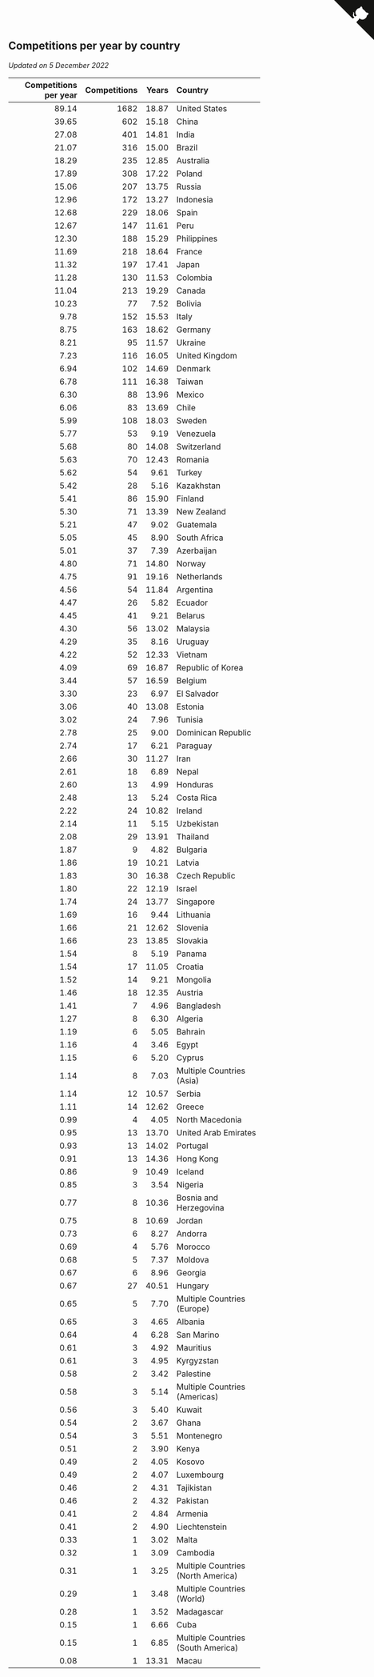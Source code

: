 ## Competitions per year by country

*Updated on  5 December 2022*

| Competitions per year | Competitions | Years | Country |
| ---: | ---: | ---: | :--- |
| 89.14 | 1682 | 18.87 | United States |
| 39.65 | 602 | 15.18 | China |
| 27.08 | 401 | 14.81 | India |
| 21.07 | 316 | 15.00 | Brazil |
| 18.29 | 235 | 12.85 | Australia |
| 17.89 | 308 | 17.22 | Poland |
| 15.06 | 207 | 13.75 | Russia |
| 12.96 | 172 | 13.27 | Indonesia |
| 12.68 | 229 | 18.06 | Spain |
| 12.67 | 147 | 11.61 | Peru |
| 12.30 | 188 | 15.29 | Philippines |
| 11.69 | 218 | 18.64 | France |
| 11.32 | 197 | 17.41 | Japan |
| 11.28 | 130 | 11.53 | Colombia |
| 11.04 | 213 | 19.29 | Canada |
| 10.23 | 77 | 7.52 | Bolivia |
| 9.78 | 152 | 15.53 | Italy |
| 8.75 | 163 | 18.62 | Germany |
| 8.21 | 95 | 11.57 | Ukraine |
| 7.23 | 116 | 16.05 | United Kingdom |
| 6.94 | 102 | 14.69 | Denmark |
| 6.78 | 111 | 16.38 | Taiwan |
| 6.30 | 88 | 13.96 | Mexico |
| 6.06 | 83 | 13.69 | Chile |
| 5.99 | 108 | 18.03 | Sweden |
| 5.77 | 53 | 9.19 | Venezuela |
| 5.68 | 80 | 14.08 | Switzerland |
| 5.63 | 70 | 12.43 | Romania |
| 5.62 | 54 | 9.61 | Turkey |
| 5.42 | 28 | 5.16 | Kazakhstan |
| 5.41 | 86 | 15.90 | Finland |
| 5.30 | 71 | 13.39 | New Zealand |
| 5.21 | 47 | 9.02 | Guatemala |
| 5.05 | 45 | 8.90 | South Africa |
| 5.01 | 37 | 7.39 | Azerbaijan |
| 4.80 | 71 | 14.80 | Norway |
| 4.75 | 91 | 19.16 | Netherlands |
| 4.56 | 54 | 11.84 | Argentina |
| 4.47 | 26 | 5.82 | Ecuador |
| 4.45 | 41 | 9.21 | Belarus |
| 4.30 | 56 | 13.02 | Malaysia |
| 4.29 | 35 | 8.16 | Uruguay |
| 4.22 | 52 | 12.33 | Vietnam |
| 4.09 | 69 | 16.87 | Republic of Korea |
| 3.44 | 57 | 16.59 | Belgium |
| 3.30 | 23 | 6.97 | El Salvador |
| 3.06 | 40 | 13.08 | Estonia |
| 3.02 | 24 | 7.96 | Tunisia |
| 2.78 | 25 | 9.00 | Dominican Republic |
| 2.74 | 17 | 6.21 | Paraguay |
| 2.66 | 30 | 11.27 | Iran |
| 2.61 | 18 | 6.89 | Nepal |
| 2.60 | 13 | 4.99 | Honduras |
| 2.48 | 13 | 5.24 | Costa Rica |
| 2.22 | 24 | 10.82 | Ireland |
| 2.14 | 11 | 5.15 | Uzbekistan |
| 2.08 | 29 | 13.91 | Thailand |
| 1.87 | 9 | 4.82 | Bulgaria |
| 1.86 | 19 | 10.21 | Latvia |
| 1.83 | 30 | 16.38 | Czech Republic |
| 1.80 | 22 | 12.19 | Israel |
| 1.74 | 24 | 13.77 | Singapore |
| 1.69 | 16 | 9.44 | Lithuania |
| 1.66 | 21 | 12.62 | Slovenia |
| 1.66 | 23 | 13.85 | Slovakia |
| 1.54 | 8 | 5.19 | Panama |
| 1.54 | 17 | 11.05 | Croatia |
| 1.52 | 14 | 9.21 | Mongolia |
| 1.46 | 18 | 12.35 | Austria |
| 1.41 | 7 | 4.96 | Bangladesh |
| 1.27 | 8 | 6.30 | Algeria |
| 1.19 | 6 | 5.05 | Bahrain |
| 1.16 | 4 | 3.46 | Egypt |
| 1.15 | 6 | 5.20 | Cyprus |
| 1.14 | 8 | 7.03 | Multiple Countries (Asia) |
| 1.14 | 12 | 10.57 | Serbia |
| 1.11 | 14 | 12.62 | Greece |
| 0.99 | 4 | 4.05 | North Macedonia |
| 0.95 | 13 | 13.70 | United Arab Emirates |
| 0.93 | 13 | 14.02 | Portugal |
| 0.91 | 13 | 14.36 | Hong Kong |
| 0.86 | 9 | 10.49 | Iceland |
| 0.85 | 3 | 3.54 | Nigeria |
| 0.77 | 8 | 10.36 | Bosnia and Herzegovina |
| 0.75 | 8 | 10.69 | Jordan |
| 0.73 | 6 | 8.27 | Andorra |
| 0.69 | 4 | 5.76 | Morocco |
| 0.68 | 5 | 7.37 | Moldova |
| 0.67 | 6 | 8.96 | Georgia |
| 0.67 | 27 | 40.51 | Hungary |
| 0.65 | 5 | 7.70 | Multiple Countries (Europe) |
| 0.65 | 3 | 4.65 | Albania |
| 0.64 | 4 | 6.28 | San Marino |
| 0.61 | 3 | 4.92 | Mauritius |
| 0.61 | 3 | 4.95 | Kyrgyzstan |
| 0.58 | 2 | 3.42 | Palestine |
| 0.58 | 3 | 5.14 | Multiple Countries (Americas) |
| 0.56 | 3 | 5.40 | Kuwait |
| 0.54 | 2 | 3.67 | Ghana |
| 0.54 | 3 | 5.51 | Montenegro |
| 0.51 | 2 | 3.90 | Kenya |
| 0.49 | 2 | 4.05 | Kosovo |
| 0.49 | 2 | 4.07 | Luxembourg |
| 0.46 | 2 | 4.31 | Tajikistan |
| 0.46 | 2 | 4.32 | Pakistan |
| 0.41 | 2 | 4.84 | Armenia |
| 0.41 | 2 | 4.90 | Liechtenstein |
| 0.33 | 1 | 3.02 | Malta |
| 0.32 | 1 | 3.09 | Cambodia |
| 0.31 | 1 | 3.25 | Multiple Countries (North America) |
| 0.29 | 1 | 3.48 | Multiple Countries (World) |
| 0.28 | 1 | 3.52 | Madagascar |
| 0.15 | 1 | 6.66 | Cuba |
| 0.15 | 1 | 6.85 | Multiple Countries (South America) |
| 0.08 | 1 | 13.31 | Macau |


<a href="https://github.com/jonatanklosko/wca_statistics" class="github-corner" aria-label="View source on Github"><svg width="80" height="80" viewBox="0 0 250 250" style="fill:#151513; color:#fff; position: absolute; top: 0; border: 0; right: 0;" aria-hidden="true"><path d="M0,0 L115,115 L130,115 L142,142 L250,250 L250,0 Z"></path><path d="M128.3,109.0 C113.8,99.7 119.0,89.6 119.0,89.6 C122.0,82.7 120.5,78.6 120.5,78.6 C119.2,72.0 123.4,76.3 123.4,76.3 C127.3,80.9 125.5,87.3 125.5,87.3 C122.9,97.6 130.6,101.9 134.4,103.2" fill="currentColor" style="transform-origin: 130px 106px;" class="octo-arm"></path><path d="M115.0,115.0 C114.9,115.1 118.7,116.5 119.8,115.4 L133.7,101.6 C136.9,99.2 139.9,98.4 142.2,98.6 C133.8,88.0 127.5,74.4 143.8,58.0 C148.5,53.4 154.0,51.2 159.7,51.0 C160.3,49.4 163.2,43.6 171.4,40.1 C171.4,40.1 176.1,42.5 178.8,56.2 C183.1,58.6 187.2,61.8 190.9,65.4 C194.5,69.0 197.7,73.2 200.1,77.6 C213.8,80.2 216.3,84.9 216.3,84.9 C212.7,93.1 206.9,96.0 205.4,96.6 C205.1,102.4 203.0,107.8 198.3,112.5 C181.9,128.9 168.3,122.5 157.7,114.1 C157.9,116.9 156.7,120.9 152.7,124.9 L141.0,136.5 C139.8,137.7 141.6,141.9 141.8,141.8 Z" fill="currentColor" class="octo-body"></path></svg></a><style>.github-corner:hover .octo-arm{animation:octocat-wave 560ms ease-in-out}@keyframes octocat-wave{0%,100%{transform:rotate(0)}20%,60%{transform:rotate(-25deg)}40%,80%{transform:rotate(10deg)}}@media (max-width:500px){.github-corner:hover .octo-arm{animation:none}.github-corner .octo-arm{animation:octocat-wave 560ms ease-in-out}}</style>
